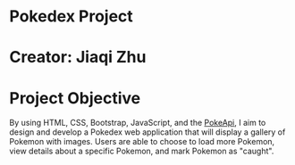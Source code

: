 # Pokedex Project

# Creator: Jiaqi Zhu

# Project Objective
By using HTML, CSS, Bootstrap, JavaScript, and the [PokeApi](https://pokeapi.co), I aim to design and develop a Pokedex web application that will display a gallery of Pokemon with images. Users are able to choose to load more Pokemon, view details about a specific Pokemon, and mark Pokemon as "caught".